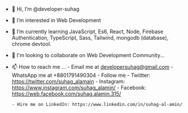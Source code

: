 - 👋 Hi, I’m @developer-suhag
- 👀 I’m interested in Web Development
- 🌱 I’m currently learning JavaScript, Es6, React, Node, Firebase Authentication, TypeScript, Sass, Tailwind, mongodb (database), chrome devtool.
- 💞️ I'm looking to collaborate on Web Development Community...
- 📫 How to reach me ...
      - Email me at developersuhag@gmail.com
      - WhatsApp me at +8801791490304
      - Follow me 
          - Twiitter: https://twitter.com/suhag_alamain
          - Instagram: https://www.instagram.com/suhag_alamin/
          - Facebook: https://web.facebook.com/suhag.alamin.315/
          
      - Hire me on LinkedIn: https://www.linkedin.com/in/suhag-al-amin/

<!---
developer-suhag/developer-suhag is a ✨ special ✨ repository because its `README.md` (this file) appears on your GitHub profile.
You can click the Preview link to take a look at your changes.
--->
